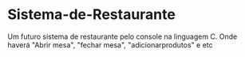 # Sistema-de-Restaurante
Um futuro sistema de restaurante pelo console na linguagem C. Onde haverá "Abrir mesa", "fechar mesa", "adicionarprodutos" e etc
